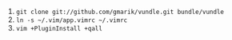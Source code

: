 
1. `git clone git://github.com/gmarik/vundle.git bundle/vundle`
2. `ln -s ~/.vim/app.vimrc ~/.vimrc`
3. `vim +PluginInstall +qall`
